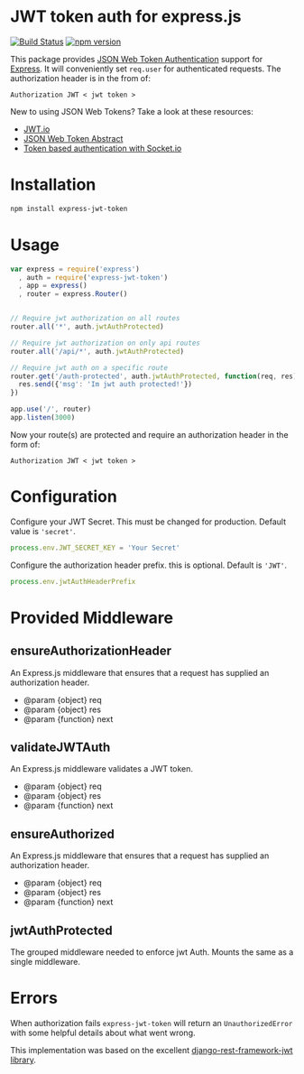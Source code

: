 # JWT token auth for express.js
[![Build Status](https://travis-ci.org/agconti/express-jwt-token.svg?branch=master)](https://travis-ci.org/agconti/express-jwt-token)
[![npm version](https://badge.fury.io/js/express-jwt-token.svg)](http://badge.fury.io/js/express-jwt-token)

This package provides [JSON Web Token Authentication](http://tools.ietf.org/html/draft-ietf-oauth-json-web-token) support for
[Express](http://expressjs.com/). It will conveniently set `req.user` for authenticated requests. The authorization header is in the from of: 
```
Authorization JWT < jwt token > 
```

New to using JSON Web Tokens? Take a look at these resources:

- [JWT.io](http://jwt.io/)
- [JSON Web Token Abstract](http://self-issued.info/docs/draft-ietf-oauth-json-web-token.html)
- [Token based authentication with Socket.io](https://auth0.com/blog/2014/01/15/auth-with-socket-io/)

# Installation 
```bash
npm install express-jwt-token
```

# Usage
```js
var express = require('express')
  , auth = require('express-jwt-token')
  , app = express()
  , router = express.Router()


// Require jwt authorization on all routes
router.all('*', auth.jwtAuthProtected)

// Require jwt authorization on only api routes
router.all('/api/*', auth.jwtAuthProtected)

// Require jwt auth on a specific route
router.get('/auth-protected', auth.jwtAuthProtected, function(req, res){
  res.send({'msg': 'Im jwt auth protected!'})
})

app.use('/', router)
app.listen(3000)
```
Now your route(s) are protected and require an authorization header in the form of:

```
Authorization JWT < jwt token > 
```

# Configuration
Configure your JWT Secret. This must be changed for production. Default value is `'secret'`. 
```js
process.env.JWT_SECRET_KEY = 'Your Secret'
```

Configure the authorization header prefix. this is optional. Default is `'JWT'`.
```js
process.env.jwtAuthHeaderPrefix
```

# Provided Middleware

## ensureAuthorizationHeader
An Express.js middleware that ensures that a request has supplied an authorization header.
* @param {object} req
* @param {object} res
* @param {function} next

## validateJWTAuth
An Express.js middleware validates a JWT token.
 * @param {object} req
 * @param {object} res
 * @param {function} next

## ensureAuthorized 
An Express.js middleware that ensures that a request has supplied an authorization header.
* @param {object} req
* @param {object} res
* @param {function} next

## jwtAuthProtected 
The grouped middleware needed to enforce jwt Auth. Mounts the same as a single middleware.

# Errors 
When authorization fails `express-jwt-token` will return an `UnauthorizedError` with some helpful details about what went wrong. 
 
This implementation was based on the excellent [django-rest-framework-jwt library](https://github.com/GetBlimp/django-rest-framework-jwt).
